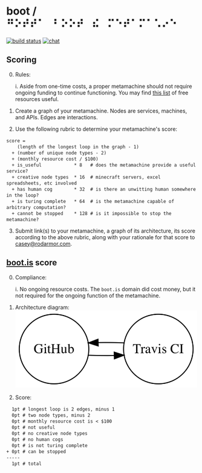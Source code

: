 # boot / ⠛⠕⠞⠞⠁⠀⠃⠕⠕⠞⠀⠮⠀⠍⠑⠞⠁⠍⠁⠡⠔⠑

[![build status](https://travis-ci.org/casey/boot.svg?branch=master)](https://travis-ci.org/casey/boot)
[![chat](https://badges.gitter.im/boot-the-metamachine/Lobby.svg)](https://gitter.im/boot-the-metamachine/Lobby)

## Scoring

0. Rules:

    i. Aside from one-time costs, a proper metamachine should not require ongoing funding to continue functioning. You may find [this list](https://github.com/ripienaar/free-for-dev/blob/master/README.md) of free resources useful.

1. Create a graph of your metamachine. Nodes are services, machines, and APIs. Edges are interactions.

2. Use the following rubric to determine your metamachine's score:
```
score =
    (length of the longest loop in the graph - 1)
  + (number of unique node types - 2)
  + (monthly resource cost / $100)
  + is_useful            * 8   # does the metamachine provide a useful service?
  + creative node types  * 16  # minecraft servers, excel spreadsheets, etc involved
  + has human cog        * 32  # is there an unwitting human somewhere in the loop?
  + is turing complete   * 64  # is the metamachine capable of arbitrary computation?
  + cannot be stopped    * 128 # is it impossible to stop the metamachine?
```

3. Submit link(s) to your metamachine, a graph of its architecture, its score according to the above rubric, along with your rationale for that score to <casey@rodarmor.com>.

## [boot.is](http://boot.is) score

0. Compliance:

    i. No ongoing resource costs. The `boot.is` domain did cost money, but it not required for the ongoing function of the metamachine.

1. Architecture diagram:
    ![architecture diagram](boot.png)

2. Score:

```
  1pt # longest loop is 2 edges, minus 1
  0pt # two node types, minus 2
  0pt # monthly resource cost is < $100
  0pt # not useful
  0pt # no creative node types
  0pt # no human cogs
  0pt # is not turing complete
+ 0pt # can be stopped
-----
  1pt # total
```

